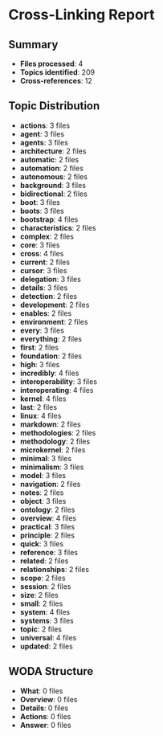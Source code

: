 # Cross-Linking Report

## Summary
- **Files processed**: 4
- **Topics identified**: 209
- **Cross-references**: 12

## Topic Distribution
- **actions**: 3 files
- **agent**: 3 files
- **agents**: 3 files
- **architecture**: 2 files
- **automatic**: 2 files
- **automation**: 2 files
- **autonomous**: 2 files
- **background**: 3 files
- **bidirectional**: 2 files
- **boot**: 3 files
- **boots**: 3 files
- **bootstrap**: 4 files
- **characteristics**: 2 files
- **complex**: 2 files
- **core**: 3 files
- **cross**: 4 files
- **current**: 2 files
- **cursor**: 3 files
- **delegation**: 3 files
- **details**: 3 files
- **detection**: 2 files
- **development**: 2 files
- **enables**: 2 files
- **environment**: 2 files
- **every**: 3 files
- **everything**: 2 files
- **first**: 2 files
- **foundation**: 2 files
- **high**: 3 files
- **incredibly**: 4 files
- **interoperability**: 3 files
- **interoperating**: 4 files
- **kernel**: 4 files
- **last**: 2 files
- **linux**: 4 files
- **markdown**: 2 files
- **methodologies**: 2 files
- **methodology**: 2 files
- **microkernel**: 2 files
- **minimal**: 3 files
- **minimalism**: 3 files
- **model**: 3 files
- **navigation**: 2 files
- **notes**: 2 files
- **object**: 3 files
- **ontology**: 2 files
- **overview**: 4 files
- **practical**: 3 files
- **principle**: 2 files
- **quick**: 3 files
- **reference**: 3 files
- **related**: 2 files
- **relationships**: 2 files
- **scope**: 2 files
- **session**: 2 files
- **size**: 2 files
- **small**: 2 files
- **system**: 4 files
- **systems**: 3 files
- **topic**: 2 files
- **universal**: 4 files
- **updated**: 2 files

## WODA Structure
- **What**: 0 files
- **Overview**: 0 files
- **Details**: 0 files
- **Actions**: 0 files
- **Answer**: 0 files
